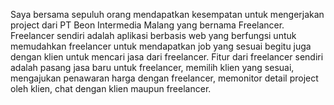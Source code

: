 Saya bersama sepuluh orang mendapatkan kesempatan untuk mengerjakan project dari 
PT Beon Intermedia Malang yang bernama Freelancer. Freelancer sendiri adalah aplikasi 
berbasis web yang berfungsi untuk memudahkan freelancer untuk mendapatkan job yang 
sesuai begitu juga dengan klien untuk mencari jasa dari freelancer. Fitur dari freelancer sendiri 
adalah pasang jasa baru untuk freelancer, memilih klien yang sesuai, mengajukan penawaran 
harga dengan freelancer, memonitor detail project oleh klien, chat dengan klien maupun 
freelancer.
